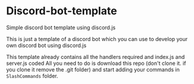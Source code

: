 # Discord-bot-template
Simple discord bot template using discord.js

This is just a template of a discord bot which you can use to develop your own discord bot using discord.js

This template already contains all the handlers required and index.js and server.js coded
All you need to do is download this repo (don't clone it. if you clone it remove the .git folder) and start adding your commands in `SlashCommands` folder.